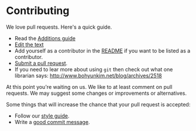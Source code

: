 # Contributing

We love pull requests. Here's a quick guide.

* Read the [Additions guide](https://github.com/HughP/LinguisticsLibrarianList#additions)
* [Edit the text](https://github.com/HughP/LinguisticsLibrarianList/edit/master/README.md)
* Add yourself as a contributor in the [README](https://github.com/HughP/LinguisticsLibrarianList/edit/master/README.md) if you want to be listed as a contributor.
* [Submit a pull request][pr].
* If you need to lear more about using `git` then check out what one librarian says: http://www.bohyunkim.net/blog/archives/2518

[pr]: https://github.com/HughP/LinguisticsLibrarianList/compare/

At this point you're waiting on us. We like to at least comment on pull requests. We may suggest some changes or improvements or alternatives.

Some things that will increase the chance that your pull request is accepted:

* Follow our [style guide][style].
* Write a [good commit message][commit].

[style]: https://github.com/HughP/LinguisticsLibrarianList#additions
[commit]: http://tbaggery.com/2008/04/19/a-note-about-git-commit-messages.html
